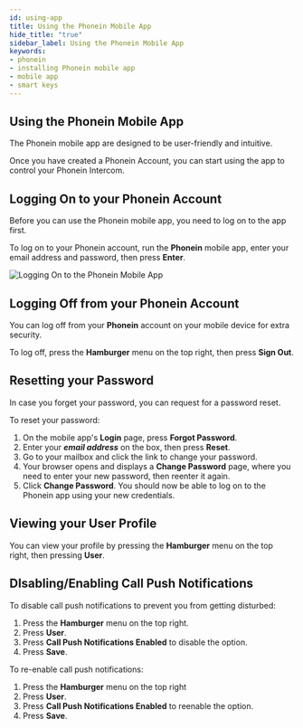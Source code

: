 ```yaml
---
id: using-app
title: Using the Phonein Mobile App
hide_title: "true"
sidebar_label: Using the Phonein Mobile App
keywords: 
- phonein
- installing Phonein mobile app
- mobile app
- smart keys
---
```


## Using the Phonein Mobile App

The Phonein mobile app are designed to be user-friendly and intuitive.

<!-- Here, you can include the information about accepting the permissions requests for the microphone, which is necessary as it is needed for to be able to speak to the guests, and the user's location, which we need to auto fill the wifi SSID and make wifi configuration a bit easier, but is not necessary. -->

<!-- when creating an account, first go to "create account", enter a username / password, conf password, then check your email, click confirm, come back and then you're in. -->
Once you have created a Phonein Account, you can start using the app to control your Phonein Intercom.

## Logging On to your Phonein Account

Before you can use the Phonein mobile app, you need to log on to the app first.

To log on to your Phonein account, run the **Phonein** mobile app, enter your email address and password, then press **Enter**.

![Logging On to the Phonein Mobile App](/img/login_page.jpg)

## Logging Off from your Phonein Account

You can log off from your **Phonein** account on your mobile device for extra security.

To log off, press the **Hamburger** menu on the top right, then press **Sign Out**.

## Resetting your Password

In case you forget your password, you can request for a password reset.

To reset your password:

1. On the mobile app's **Login** page, press **Forgot Password**.
1. Enter your ***email address*** on the box, then press **Reset**.
1. Go to your mailbox and click the link to change your password.
1. Your browser opens and displays a **Change Password** page, where you need to enter your new password, then reenter it again.
1. Click **Change Password**. You should now be able to log on to the Phonein app using your new credentials.

## Viewing your User Profile

You can view your profile by pressing the **Hamburger** menu on the top right, then pressing **User**.

## DIsabling/Enabling Call Push Notifications

To disable call push notifications to prevent you from getting disturbed: 

1. Press the **Hamburger** menu on the top right.
1. Press **User**.
1. Press **Call Push Notifications Enabled** to disable the option.
1. Press **Save**.

To re-enable call push notifications:

1. Press the **Hamburger** menu on the top right
1. Press **User**.
1. Press **Call Push Notifications Enabled** to reenable the option.
1. Press **Save**.
